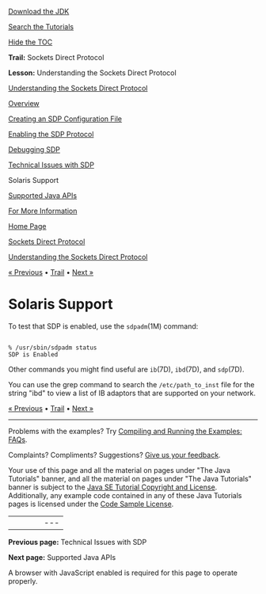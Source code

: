 [Download
the JDK](http://java.sun.com/javase/6/download.jsp)
  
[Search the
Tutorials](../../search.html)
  
[Hide the TOC](javascript:toggleLeft())

**Trail:** Sockets Direct Protocol
  
**Lesson:** Understanding the Sockets Direct Protocol

[Understanding the Sockets Direct Protocol](index.html)

[Overview](overview.html)

[Creating an SDP Configuration File](file.html)

[Enabling the SDP Protocol](enable.html)

[Debugging SDP](debug.html)

[Technical Issues with SDP](issues.html)

Solaris Support

[Supported Java APIs](supported.html)

[For More Information](info.html)

[Home Page](../../index.html)
>
[Sockets Direct Protocol](../index.html)
>
[Understanding the Sockets Direct Protocol](index.html)

[« Previous](issues.html) • [Trail](../TOC.html) • [Next »](supported.html)

# Solaris Support

To test that SDP is enabled, use the `sdpadm`(1M) command:

```

% /usr/sbin/sdpadm status
SDP is Enabled

```

Other commands you might find useful are `ib`(7D),
`ibd`(7D), and `sdp`(7D).

You can use the grep command to search
the `/etc/path_to_inst` file for the string
"ibd" to view a list of IB adaptors that are supported on your network.

[« Previous](issues.html)
•
[Trail](../TOC.html)
•
[Next »](supported.html)

---

Problems with the examples? Try [Compiling and Running
the Examples: FAQs](../../information/run-examples.html).
  
Complaints? Compliments? Suggestions? [Give
us your feedback](http://download.oracle.com/javase/feedback.html).

Your use of this page and all the material on pages under "The Java Tutorials" banner,
and all the material on pages under "The Java Tutorials" banner is subject to the [Java SE Tutorial Copyright
and License](../../information/license.html).
Additionally, any example code contained in any of these Java
Tutorials pages is licensed under the
[Code
Sample License](http://developers.sun.com/license/berkeley_license.html).

|  |  |  |  |  |
| --- | --- | --- | --- | --- |
| |  |  | | --- | --- | | duke image | Oracle logo | | [About Oracle](http://www.oracle.com/us/corporate/index.html) | [Oracle Technology Network](http://www.oracle.com/technology/index.html) | [Terms of Service](https://www.samplecode.oracle.com/servlets/CompulsoryClickThrough?type=TermsOfService) | Copyright © 1995, 2011 Oracle and/or its affiliates. All rights reserved. |

**Previous page:** Technical Issues with SDP
  
**Next page:** Supported Java APIs




A browser with JavaScript enabled is required for this page to operate properly.